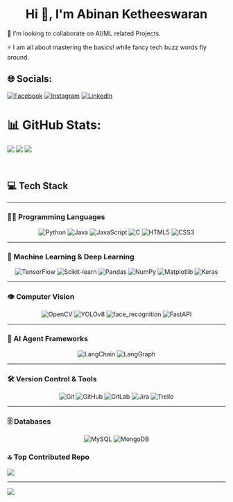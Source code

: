 <h1 align="center">Hi 👋, I'm Abinan Ketheeswaran</h1>

<!--- # 💫 About Me:  --->
<!---🔭 I’m currently working on<br> ---> 
👯 I’m looking to collaborate on AI/ML related Projects.<br>
<!---🤝 I’m looking for help with<br> --->
<!---🌱 I’m currently learning<br> --->
<!---💬 Ask me about<br> --->
⚡ I am all about mastering the basics! while fancy tech buzz words fly around.

## 🌐 Socials:
[![Facebook](https://img.shields.io/badge/Facebook-%231877F2.svg?logo=Facebook&logoColor=white)](https://web.facebook.com/profile.php?id=100089834836102) [![Instagram](https://img.shields.io/badge/Instagram-%23E4405F.svg?logo=Instagram&logoColor=white)](https://www.instagram.com/_abi_nan_18_) [![LinkedIn](https://img.shields.io/badge/LinkedIn-%230077B5.svg?logo=linkedin&logoColor=white)](https://www.linkedin.com/in/ketheeswaran-abinan-aaa677267/) 

# 📊 GitHub Stats:
![](https://github-readme-stats.vercel.app/api?username=ABINAN2011&theme=tokyonight&hide_border=false&include_all_commits=True&count_private=false)
![](https://github-readme-streak-stats.herokuapp.com/?user=ABINAN2011&theme=tokyonight&hide_border=false)
![](https://github-readme-stats.vercel.app/api/top-langs/?username=ABINAN2011&theme=tokyonight&hide_border=false&include_all_commits=false&count_private=false&layout=compact)

<br/>

## 💻 Tech Stack

---

### 🧑‍💻 Programming Languages
<p align="center">
  <img alt="Python" src="https://img.shields.io/badge/Python-3670A0?style=for-the-badge&logo=python&logoColor=ffdd54" />
  <img alt="Java" src="https://img.shields.io/badge/Java-%23ED8B00.svg?style=for-the-badge&logo=openjdk&logoColor=white" />
  <img alt="JavaScript" src="https://img.shields.io/badge/JavaScript-%23323330.svg?style=for-the-badge&logo=javascript&logoColor=%23F7DF1E" />
  <img alt="C" src="https://img.shields.io/badge/C-%2300599C.svg?style=for-the-badge&logo=c&logoColor=white" />
  <img alt="HTML5" src="https://img.shields.io/badge/HTML5-%23E34F26.svg?style=for-the-badge&logo=html5&logoColor=white" />
  <img alt="CSS3" src="https://img.shields.io/badge/CSS3-%231572B6.svg?style=for-the-badge&logo=css3&logoColor=white" />
</p>

---

### 🤖 Machine Learning & Deep Learning
<p align="center">
  <img alt="TensorFlow" src="https://img.shields.io/badge/TensorFlow-%23FF6F00.svg?style=for-the-badge&logo=tensorflow&logoColor=white" />
  <img alt="Scikit-learn" src="https://img.shields.io/badge/Scikit--learn-%23F7931E.svg?style=for-the-badge&logo=scikit-learn&logoColor=white" />
  <img alt="Pandas" src="https://img.shields.io/badge/Pandas-150458?style=for-the-badge&logo=pandas&logoColor=white" />
  <img alt="NumPy" src="https://img.shields.io/badge/NumPy-%23013243.svg?style=for-the-badge&logo=numpy&logoColor=white" />
  <img alt="Matplotlib" src="https://img.shields.io/badge/Matplotlib-%23ffffff.svg?style=for-the-badge&logo=matplotlib&logoColor=black" />
  <img alt="Keras" src="https://img.shields.io/badge/Keras-%23D00000.svg?style=for-the-badge&logo=keras&logoColor=white" />
</p>

---

### 👁️ Computer Vision
<p align="center">
  <img alt="OpenCV" src="https://img.shields.io/badge/OpenCV-%23FF5722.svg?style=for-the-badge&logo=opencv&logoColor=white" />
  <img alt="YOLOv8" src="https://img.shields.io/badge/YOLOv8-%23007ACC.svg?style=for-the-badge&logo=opencv&logoColor=white" />
  <img alt="face_recognition" src="https://img.shields.io/badge/face__recognition-003366.svg?style=for-the-badge&logo=python&logoColor=white" />
  <img alt="FastAPI" src="https://img.shields.io/badge/FastAPI-009688?style=for-the-badge&logo=fastapi&logoColor=white" />
</p>

---

### 🧩 AI Agent Frameworks
<p align="center">
  <img alt="LangChain" src="https://img.shields.io/badge/LangChain-%2300A67E.svg?style=for-the-badge&logo=openai&logoColor=white" />
  <img alt="LangGraph" src="https://img.shields.io/badge/LangGraph-%235C2D91.svg?style=for-the-badge&logo=graph&logoColor=white" />
</p>

---

### 🛠️ Version Control & Tools
<p align="center">
  <img alt="Git" src="https://img.shields.io/badge/Git-%23F05033.svg?style=for-the-badge&logo=git&logoColor=white" />
  <img alt="GitHub" src="https://img.shields.io/badge/GitHub-%23121011.svg?style=for-the-badge&logo=github&logoColor=white" />
  <img alt="GitLab" src="https://img.shields.io/badge/GitLab-%23181717.svg?style=for-the-badge&logo=gitlab&logoColor=white" />
  <img alt="Jira" src="https://img.shields.io/badge/Jira-%230A0FFF.svg?style=for-the-badge&logo=jira&logoColor=white" />
  <img alt="Trello" src="https://img.shields.io/badge/Trello-%23026AA7.svg?style=for-the-badge&logo=trello&logoColor=white" />
</p>

---

### 🗄️ Databases
<p align="center">
  <img alt="MySQL" src="https://img.shields.io/badge/MySQL-4479A1.svg?style=for-the-badge&logo=mysql&logoColor=white" />
  <img alt="MongoDB" src="https://img.shields.io/badge/MongoDB-%234ea94b.svg?style=for-the-badge&logo=mongodb&logoColor=white" />
</p>






### 🔝 Top Contributed Repo
![](https://github-contributor-stats.vercel.app/api?username=ABINAN2011&limit=5&theme=dark&combine_all_yearly_contributions=false)

---
[![](https://visitcount.itsvg.in/api?id=ABINAN2011&icon=6&color=0)](https://visitcount.itsvg.in)

<!-- Proudly created with GPRM ( https://gprm.itsvg.in ) -->
